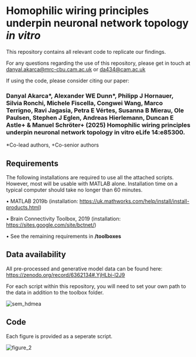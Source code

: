# Homophilic wiring principles underpin neuronal network topology *in vitro*

This repository contains all relevant code to replicate our findings. 

For any questions regarding the use of this repository, please get in touch at danyal.akarca@mrc-cbu.cam.ac.uk or da434@cam.ac.uk 

If using the code, please consider citing our paper:

### Danyal Akarca*, Alexander WE Dunn*, Philipp J Hornauer, Silvia Ronchi, Michele Fiscella, Congwei Wang, Marco Terrigno, Ravi Jagasia, Petra E Vértes, Susanna B Mierau, Ole Paulsen, Stephen J Eglen, Andreas Hierlemann, Duncan E Astle+ & Manuel Schröter+ (2025) Homophilic wiring principles underpin neuronal network topology in vitro eLife 14:e85300.
*Co-lead authors, +Co-senior authors

## **Requirements**

The following installations are required to use all the attached scripts. However, most will be usable with MATLAB alone. Installation time on a typical computer should take no longer than 60 minutes.

•	MATLAB 2019b (installation: https://uk.mathworks.com/help/install/install-products.html)

•	Brain Connectivity Toolbox, 2019 (installation: https://sites.google.com/site/bctnet/)

•	See the remaining requirements in **/toolboxes**

## **Data availability**

All pre-processed and generative model data can be found here: https://zenodo.org/record/6362134#.YjHLbi-l2J9

For each script within this repository, you will need to set your own path to the data in addition to the toolbox folder.
  
![sem_hdmea](https://user-images.githubusercontent.com/28649488/157096000-d892a4c3-8676-4599-85b0-814679b5dc95.jpeg)

## **Code**

Each figure is provided as a seperate script.

![figure_2](https://user-images.githubusercontent.com/28649488/157096048-73894ea0-6393-4ba4-bace-72dca95ebd86.jpg)

